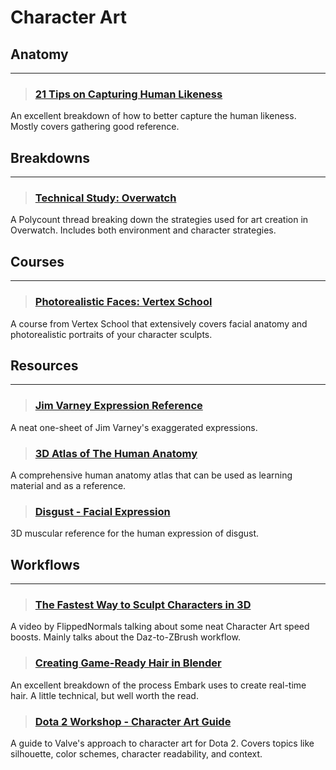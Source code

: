 # Character Art

## Anatomy
___

> ### [21 Tips on Capturing Human Likeness](https://www.artstation.com/artwork/w8yrQO)
An excellent breakdown of how to better capture the human likeness. Mostly covers gathering good reference.
<!-- -->


## Breakdowns
___

> ### [Technical Study: Overwatch](https://polycount.com/discussion/170394/technical-study-overwatch-image-heavy)
A Polycount thread breaking down the strategies used for art creation in Overwatch. Includes both environment and character strategies.
<!-- -->


## Courses
___

> ### [Photorealistic Faces: Vertex School](https://80.lv/articles/mastering-character-art-workflow-at-vertex-school/)
A course from Vertex School that extensively covers facial anatomy and photorealistic portraits of your character sculpts.
<!-- -->


## Resources
___

> ### [Jim Varney Expression Reference](https://cdn.discordapp.com/attachments/607019459760095232/763169438710497310/FB_IMG_1602024161249.jpg?ex=669e37ad&is=669ce62d&hm=bef28cc054b05adab8e9ee3aab0933c4c3fc0123db175521f2611286b1df5b3f&)
A neat one-sheet of Jim Varney's exaggerated expressions.
<!-- -->


> ### [3D Atlas of The Human Anatomy](https://80.lv/articles/a-great-3d-atlas-of-human-anatomy/)
A comprehensive human anatomy atlas that can be used as learning material and as a reference.
<!-- -->


> ### [Disgust - Facial Expression](https://www.artstation.com/artwork/QXbZad)
3D muscular reference for the human expression of disgust.
<!-- -->


## Workflows
___

> ### [The Fastest Way to Sculpt Characters in 3D](https://www.youtube.com/watch?v=Oab3268dGC8)
A video by FlippedNormals talking about some neat Character Art speed boosts. Mainly talks about the Daz-to-ZBrush workflow.
<!-- -->


> ### [Creating Game-Ready Hair in Blender](https://medium.com/embarkstudios/using-blender-in-game-development-e52b1c98b7e6)
An excellent breakdown of the process Embark uses to create real-time hair. A little technical, but well worth the read.
<!-- -->


> ### [Dota 2 Workshop - Character Art Guide](https://help.steampowered.com/en/faqs/view/0688-7692-4D5A-1935)
A guide to Valve's approach to character art for Dota 2. Covers topics like silhouette, color schemes, character readability, and context.
<!-- -->

